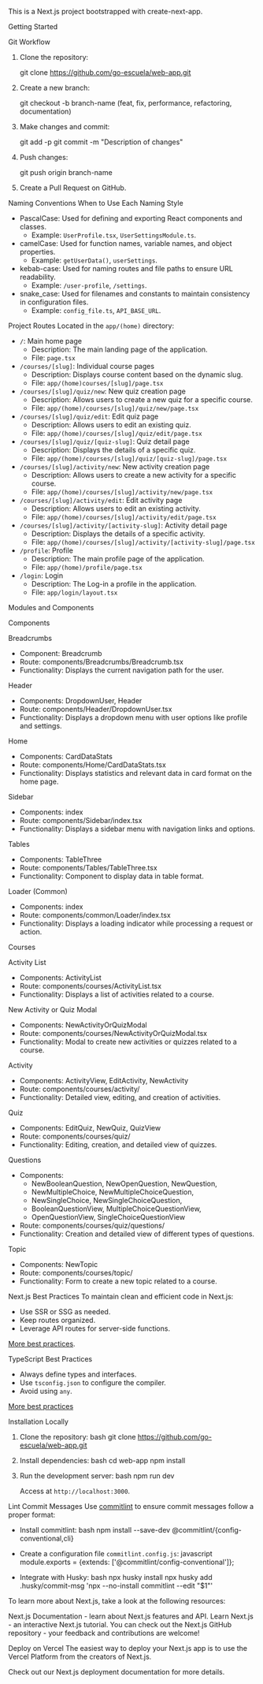 This is a Next.js project bootstrapped with create-next-app.

Getting Started

 Git Workflow
1. Clone the repository:
 
   git clone https://github.com/go-escuela/web-app.git
  
2. Create a new branch:
   
   git checkout -b branch-name (feat, fix, performance, refactoring, documentation)
  
3. Make changes and commit:
  
   git add -p
   git commit -m "Description of changes"
  
4. Push changes:
  
   git push origin branch-name
  
5. Create a Pull Request on GitHub.
  

 Naming Conventions
 When to Use Each Naming Style
- PascalCase: Used for defining and exporting React components and classes.
  - Example: `UserProfile.tsx`, `UserSettingsModule.ts`.
- camelCase: Used for function names, variable names, and object properties.
  - Example: `getUserData()`, `userSettings`.
- kebab-case: Used for naming routes and file paths to ensure URL readability.
  - Example: `/user-profile`, `/settings`.
- snake_case: Used for filenames and constants to maintain consistency in configuration files.
  - Example: `config_file.ts`, `API_BASE_URL`.

 Project Routes
Located in the `app/(home)` directory:
- `/`: Main home page
  - Description: The main landing page of the application.
  - File: `page.tsx`
- `/courses/[slug]`: Individual course pages
  - Description: Displays course content based on the dynamic slug.
  - File: `app/(home)courses/[slug]/page.tsx`
- `/courses/[slug]/quiz/new`: New quiz creation page
  - Description: Allows users to create a new quiz for a specific course.
  - File: `app/(home)/courses/[slug]/quiz/new/page.tsx`
- `/courses/[slug]/quiz/edit`: Edit quiz page
  - Description: Allows users to edit an existing quiz.
  - File: `app/(home)/courses/[slug]/quiz/edit/page.tsx`
- `/courses/[slug]/quiz/[quiz-slug]`: Quiz detail page
  - Description: Displays the details of a specific quiz.
  - File: `app/(home)/courses/[slug]/quiz/[quiz-slug]/page.tsx`
- `/courses/[slug]/activity/new`: New activity creation page
  - Description: Allows users to create a new activity for a specific course.
  - File: `app/(home)/courses/[slug]/activity/new/page.tsx`
- `/courses/[slug]/activity/edit`: Edit activity page
  - Description: Allows users to edit an existing activity.
  - File: `app/(home)/courses/[slug]/activity/edit/page.tsx`
- `/courses/[slug]/activity/[activity-slug]`: Activity detail page
  - Description: Displays the details of a specific activity.
  - File: `app/(home)/courses/[slug]/activity/[activity-slug]/page.tsx`
- `/profile`: Profile
  - Description: The main profile page of the application.
  - File: `app/(home)/profile/page.tsx`
- `/login`: Login
  - Description: The Log-in a profile in the application.
  - File: `app/login/layout.tsx`

Modules and Components

Components

Breadcrumbs
- Component: Breadcrumb
- Route: components/Breadcrumbs/Breadcrumb.tsx
- Functionality: Displays the current navigation path for the user.

Header
- Components: DropdownUser, Header
- Route: components/Header/DropdownUser.tsx
- Functionality: Displays a dropdown menu with user options like profile and settings.

Home
- Components: CardDataStats
- Route: components/Home/CardDataStats.tsx
- Functionality: Displays statistics and relevant data in card format on the home page.

Sidebar
- Components: index
- Route: components/Sidebar/index.tsx
- Functionality: Displays a sidebar menu with navigation links and options.

Tables
- Components: TableThree
- Route: components/Tables/TableThree.tsx
- Functionality: Component to display data in table format.

Loader (Common)
- Components: index
- Route: components/common/Loader/index.tsx
- Functionality: Displays a loading indicator while processing a request or action.

Courses

Activity List
- Components: ActivityList
- Route: components/courses/ActivityList.tsx
- Functionality: Displays a list of activities related to a course.

New Activity or Quiz Modal
- Components: NewActivityOrQuizModal
- Route: components/courses/NewActivityOrQuizModal.tsx
- Functionality: Modal to create new activities or quizzes related to a course.

Activity
- Components: ActivityView, EditActivity, NewActivity
- Route: components/courses/activity/
- Functionality: Detailed view, editing, and creation of activities.

Quiz
- Components: EditQuiz, NewQuiz, QuizView
- Route: components/courses/quiz/
- Functionality: Editing, creation, and detailed view of quizzes.

Questions
- Components: 
  - NewBooleanQuestion, NewOpenQuestion, NewQuestion,
  - NewMultipleChoice, NewMultipleChoiceQuestion,
  - NewSingleChoice, NewSingleChoiceQuestion,
  - BooleanQuestionView, MultipleChoiceQuestionView,
  - OpenQuestionView, SingleChoiceQuestionView
- Route: components/courses/quiz/questions/
- Functionality: Creation and detailed view of different types of questions.

Topic
- Components: NewTopic
- Route: components/courses/topic/
- Functionality: Form to create a new topic related to a course.

 Next.js Best Practices
To maintain clean and efficient code in Next.js:
- Use SSR or SSG as needed.
- Keep routes organized.
- Leverage API routes for server-side functions.

[More best practices](https://rohandalvii.medium.com/next-js-best-practices-tips-for-clean-and-efficient-code-99dd31a14797).

 TypeScript Best Practices
- Always define types and interfaces.
- Use `tsconfig.json` to configure the compiler.
- Avoid using `any`.
  
[More best practices](https://docs.aws.amazon.com/prescriptive-guidance/latest/best-practices-cdk-typescript-iac/typescript-best-practices.html)

 Installation Locally
1. Clone the repository:
  bash
   git clone https://github.com/go-escuela/web-app.git
  
2. Install dependencies:
  bash
   cd web-app
   npm install
  
3. Run the development server:
  bash
   npm run dev
  
   Access at `http://localhost:3000`.

 Lint Commit Messages
Use [commitlint](https://commitlint.js.org/) to ensure commit messages follow a proper format:
- Install commitlint:
 bash
  npm install --save-dev @commitlint/{config-conventional,cli}
 
- Create a configuration file `commitlint.config.js`:
 javascript
  module.exports = {extends: ['@commitlint/config-conventional']};
 
- Integrate with Husky:
 bash
  npx husky install
  npx husky add .husky/commit-msg 'npx --no-install commitlint --edit "$1"'
 
To learn more about Next.js, take a look at the following resources:

Next.js Documentation - learn about Next.js features and API.
Learn Next.js - an interactive Next.js tutorial.
You can check out the Next.js GitHub repository - your feedback and contributions are welcome!

Deploy on Vercel
The easiest way to deploy your Next.js app is to use the Vercel Platform from the creators of Next.js.

Check out our Next.js deployment documentation for more details.

